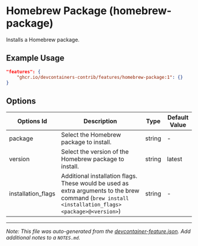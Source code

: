

# Homebrew Package (homebrew-package)

Installs a Homebrew package.

## Example Usage

```json
"features": {
    "ghcr.io/devcontainers-contrib/features/homebrew-package:1": {}
}
```

## Options

| Options Id | Description | Type | Default Value |
|-----|-----|-----|-----|
| package | Select the Homebrew package to install. | string | - |
| version | Select the version of the Homebrew package to install. | string | latest |
| installation_flags | Additional installation flags. These would be used as extra arguments to the brew command (`brew install <installation_flags> <package>@<version>`) | string | - |



---

_Note: This file was auto-generated from the [devcontainer-feature.json](https://github.com/devcontainers-contrib/features/blob/main/src/homebrew-package/devcontainer-feature.json).  Add additional notes to a `NOTES.md`._
